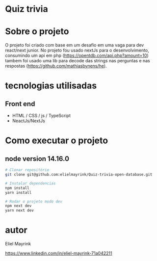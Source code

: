 # Quiz trivia

# Sobre o projeto

O projeto foi criado com base em um desafio em uma vaga para dev react/next junior.
No projeto fou usado nextJs para o desenvolvimento, consumindo um api em php 
(https://opentdb.com/api.php?amount=10)
tambem foi usado uma lib para decode das strings nas perguntas e nas respostas
(https://github.com/mathiasbynens/he).

# tecnologias utilisadas
## Front end
- HTML / CSS / js / TypeScript
- NeactJs/NextJs

# Como executar o projeto
## node version 14.16.0

``` bash
# Clonar repositório
git clone git@github.com:elielmayrink/Quiz-trivia-open-database.git

# Instalar dependencias
npm install
yarn install

# Rodar o projeto modo dev
npm next dev
yarn next dev

```

# autor
Eliel Mayrink

https://www.linkedin.com/in/eliel-mayrink-71a042211
